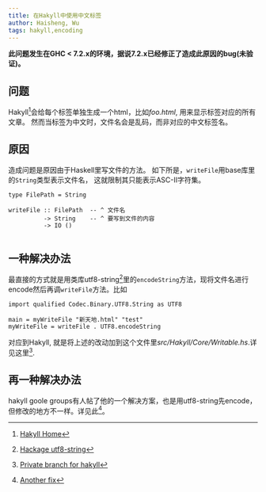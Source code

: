 ```yaml
---
title: 在Hakyll中使用中文标签
author: Haisheng, Wu
tags: hakyll,encoding
---
```


**此问题发生在GHC < 7.2.x的环境，据说7.2.x已经修正了造成此原因的bug(未验证)。**

## 问题

Hakyll[^hakyll]会给每个标签单独生成一个html，比如*foo.html*, 用来显示标签对应的所有文章。
然而当标签为中文时，文件名会是乱码，而非对应的中文标签名。

## 原因

造成问题是原因由于Haskell里写文件的方法。 如下所是，`writeFile`用base库里的`String`类型表示文件名，
这就限制其只能表示ASC-II字符集。

~~~~~~{.haskell}
type FilePath = String
              
writeFile :: FilePath  -- ^ 文件名
          -> String    -- ^ 要写到文件的内容
          -> IO ()
 
~~~~~~

## 一种解决办法

最直接的方式就是用类库utf8-string[^utf8-string]里的`encodeString`方法，现将文件名进行encode然后再调`writeFile`方法。比如

~~~~~~{.haskell}
import qualified Codec.Binary.UTF8.String as UTF8

main = myWriteFile "新天地.html" "test"
myWriteFile = writeFile . UTF8.encodeString

~~~~~~

对应到Hakyll, 就是将上述的改动加到这个文件里*src/Hakyll/Core/Writable.hs*.详见这里[^private-3.2.6.1].

## 再一种解决办法

hakyll goole groups有人帖了他的一个解决方案，也是用utf8-string先encode，但修改的地方不一样。详见此[^another-fix]。

[^hakyll]: [Hakyll Home](http://jaspervdj.be/hakyll/)
[^private-3.2.6.1]: [Private branch for hakyll](https://github.com/freizl/hakyll/commits/private/3.2.6.1)
[^utf8-string]: [Hackage utf8-string](http://hackage.haskell.org/package/utf8-string)
[^another-fix]: [Another fix](https://github.com/hwa/hakyll/commit/cb7dc75d40fcb2ccbbea9ee3a5582d1ee7fd3cc9)

